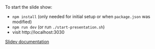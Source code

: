 To start the slide show:

- `npm install` (only needed for initial setup or when `package.json` was modified)
- `npm run dev` (or run `./start-presentation.sh`)
- visit http://localhost:3030

[Slidev documentation](https://sli.dev/)
